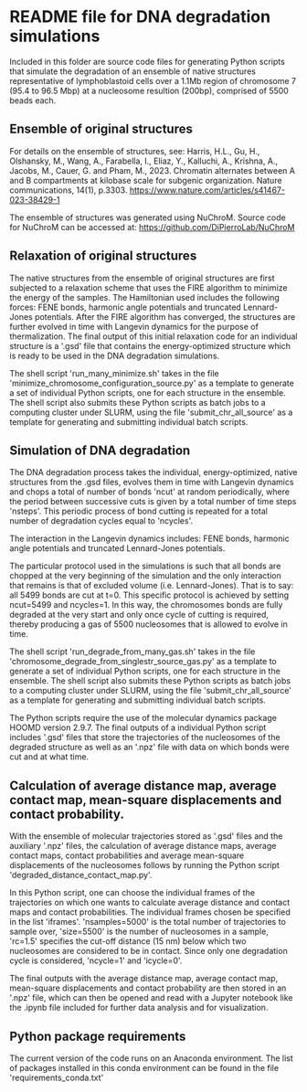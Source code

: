 # README file for DNA degradation simulations

Included in this folder are source code files for generating Python scripts that simulate the degradation of an ensemble of native structures representative of lymphoblastoid cells over a 1.1Mb region of chromosome 7 (95.4 to 96.5 Mbp) at a nucleosome resultion (200bp), comprised of 5500 beads each. 

## Ensemble of original structures

For details on the ensemble of structures, see:
Harris, H.L., Gu, H., Olshansky, M., Wang, A., Farabella, I., Eliaz, Y., Kalluchi, A., Krishna, A., Jacobs, M., Cauer, G. and Pham, M., 2023. Chromatin alternates between A and B compartments at kilobase scale for subgenic organization. Nature communications, 14(1), p.3303.
https://www.nature.com/articles/s41467-023-38429-1

The ensemble of structures was generated using NuChroM.
Source code for NuChroM can be accessed at: 
https://github.com/DiPierroLab/NuChroM

## Relaxation of original structures

The native structures from the ensemble of original structures are first subjected to a relaxation scheme that uses the FIRE algorithm to minimize the energy of the samples.
The Hamiltonian used includes the following forces: FENE bonds, harmonic angle potentials and truncated Lennard-Jones potentials.
After the FIRE algorithm has converged, the structures are further evolved in time with Langevin dynamics for the purpose of thermalization.
The final output of this initial relaxation code for an individual structure is a '.gsd' file that contains the energy-optimized structure which is ready to be used in the DNA degradation simulations.

The shell script 'run_many_minimize.sh' takes in the file 'minimize_chromosome_configuration_source.py' as a template to generate a set of individual Python scripts, one for each structure in the ensemble.
The shell script also submits these Python scripts as batch jobs to a computing cluster under SLURM, using the file 'submit_chr_all_source' as a template for generating and submitting individual batch scripts.

## Simulation of DNA degradation

The DNA degradation process takes the individual, energy-optimized, native structures from the .gsd files, evolves them in time with Langevin dynamics and chops a total of number of bonds 'ncut' at random periodically, where the period between successive cuts is given by a total number of time steps 'nsteps'. 
This periodic process of bond cutting is repeated for a total number of degradation cycles equal to 'ncycles'.

The interaction in the Langevin dynamics includes: FENE bonds, harmonic angle potentials and truncated Lennard-Jones potentials.

The particular protocol used in the simulations is such that all bonds are chopped at the very beginning of the simulation and the only interaction that remains is that of excluded volume (i.e. Lennard-Jones).
That is to say: all 5499 bonds are cut at t=0. This specific protocol is achieved by setting ncut=5499 and ncycles=1. In this way, the chromosomes bonds are fully degraded at the very start and only once cycle of cutting is required, thereby producing a gas of 5500 nucleosomes that is allowed to evolve in time.

The shell script 'run_degrade_from_many_gas.sh' takes in the file 'chromosome_degrade_from_singlestr_source_gas.py' as a template to generate a set of individual Python scripts, one for each structure in the ensemble. 
The shell script also submits these Python scripts as batch jobs to a computing cluster under SLURM, using the file 'submit_chr_all_source' as a template for generating and submitting individual batch scripts.

The Python scripts require the use of the molecular dynamics package HOOMD version 2.9.7.
The final outputs of a individual Python script includes '.gsd' files that store the trajectories of the nucleosomes of the degraded structure as well as an '.npz' file with data on which bonds were cut and at what time.

## Calculation of average distance map, average contact map, mean-square displacements and contact probability.

With the ensemble of molecular trajectories stored as '.gsd' files and the auxiliary '.npz' files, the calculation of average distance maps, average contact maps, contact probabilities and average mean-square displacements of the nucleosomes follows by running the Python script 'degraded_distance_contact_map.py'.

In this Python script, one can choose the individual frames of the trajectories on which one wants to calculate average distance and contact maps and contact probabilities.
The individual frames chosen be specified in the list 'iframes'.
'nsamples=5000' is the total number of trajectories to sample over, 'size=5500' is the number of nucleosomes in a sample, 'rc=1.5' specifies the cut-off distance (15 nm) below which two nucleosomes are considered to be in contact. 
Since only one degradation cycle is considered, 'ncycle=1' and 'icycle=0'.

The final outputs with the average distance map, average contact map, mean-square displacements and contact probability are then stored in an '.npz' file, which can then be opened and read with a Jupyter notebook like the .ipynb file included for further data analysis and for visualization.

## Python package requirements

The current version of the code runs on an Anaconda environment. 
The list of packages installed in this conda environment can be found in the file 'requirements_conda.txt'
